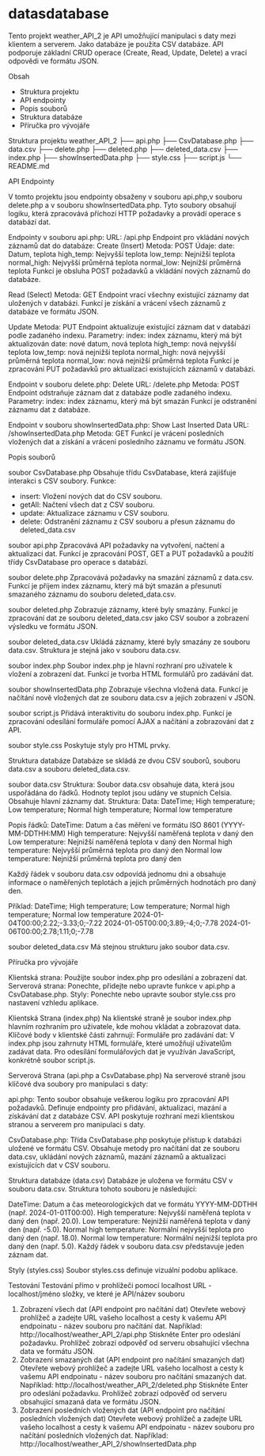 # datasdatabase

Tento projekt weather_API_2 je API umožňující manipulaci s daty mezi klientem a serverem. Jako databáze je použita CSV databáze. API podporuje základní CRUD operace (Create, Read, Update, Delete) a vrací odpovědi ve formátu JSON.

Obsah
-	Struktura projektu
-	API endpointy
-	Popis souborů
-	Struktura databáze
-	Příručka pro vývojáře

Struktura projektu weather_API_2
├── api.php
├── CsvDatabase.php
├── data.csv
├── delete.php
├── deleted.php
├── deleted_data.csv
├── index.php
├── showInsertedData.php
├── style.css
├── script.js
└── README.md

API Endpointy

V tomto projektu jsou endpointy obsaženy v souboru api.php,v souboru delete.php a v souboru showInsertedData.php. Tyto soubory obsahují logiku, která zpracovává příchozí HTTP požadavky a provádí operace s databází dat.

Endpointy v souboru api.php:
URL: /api.php
Endpoint pro vkládání nových záznamů dat do databáze:
Create (Insert)
Metoda: POST
Údaje: 
date: Datum, teplota
high_temp: Nejvyšší teplota
low_temp: Nejnižší teplota
normal_high: Nejvyšší průměrná teplota
normal_low: Nejnižší průměrná teplota
Funkcí je obsluha POST požadavků a vkládání nových záznamů do databáze.

Read (Select)
Metoda: GET
Endpoint vrací všechny existující záznamy dat uložených v databázi.
Funkcí je získání a vrácení všech záznamů z databáze ve formátu JSON.

Update
Metoda: PUT
Endpoint aktualizuje existující záznam dat v databázi podle zadaného indexu.
Parametry:
index: index záznamu, který má být aktualizován
date: nové datum, nová teplota
high_temp: nová nejvyšší teplota
low_temp: nová nejnižší teplota
normal_high: nová nejvyšší průměrná teplota
normal_low: nová nejnižší průměrná teplota
Funkcí je zpracování PUT požadavků pro aktualizaci existujících záznamů v databázi.

Endpoint v souboru delete.php:
Delete
URL: /delete.php
Metoda: POST
Endpoint odstraňuje záznam dat z databáze podle zadaného indexu.
Parametry:
index: index záznamu, který má být smazán
Funkcí je odstranění záznamu dat z databáze.

Endpoint v souboru showInsertedData.php:
Show Last Inserted Data
URL: /showInsertedData.php
Metoda: GET
Funkcí je vrácení posledních vložených dat a získání a vrácení posledního záznamu ve formátu JSON.

Popis souborů

soubor CsvDatabase.php
Obsahuje třídu CsvDatabase, která zajišťuje interakci s CSV soubory.
Funkce:
- insert: Vložení nových dat do CSV souboru.
- getAll: Načtení všech dat z CSV souboru.
- update: Aktualizace záznamu v CSV souboru.
- delete: Odstranění záznamu z CSV souboru a přesun záznamu do deleted_data.csv

soubor api.php
Zpracovává API požadavky na vytvoření, načtení a aktualizaci dat.
Funkcí je zpracování POST, GET a PUT požadavků a použití třídy CsvDatabase pro operace s databází.

soubor delete.php
Zpracovává požadavky na smazání záznamů z data.csv.
Funkcí je příjem index záznamu, který má být smazán a přesunutí smazaného záznamu do souboru deleted_data.csv.

soubor deleted.php
Zobrazuje záznamy, které byly smazány.
Funkcí je zpracování dat ze souboru deleted_data.csv jako CSV soubor a zobrazení výsledku ve formátu JSON.

soubor deleted_data.csv
Ukládá záznamy, které byly smazány ze souboru data.csv.
Struktura je stejná jako v souboru data.csv.

soubor index.php
Soubor index.php je hlavní rozhraní pro uživatele k vložení a zobrazení dat.
Funkcí je tvorba HTML formulářů pro zadávání dat.

soubor showInsertedData.php
Zobrazuje všechna vložená data.
Funkcí je načítání nově vložených dat ze souboru data.csv a jejich zobrazení v JSON.

soubor script.js
Přidává interaktivitu do souboru index.php.
Funkcí je zpracování odesílání formuláře pomocí AJAX a načítání a zobrazování dat z API.

soubor style.css
Poskytuje styly pro HTML prvky.

Struktura databáze
Databáze se skládá ze dvou CSV souborů, souboru data.csv a souboru deleted_data.csv.

soubor data.csv
Struktura:
Soubor data.csv obsahuje data, která jsou uspořádána do řádků. Hodnoty teplot jsou udány ve stupních Celsia.
Obsahuje hlavní záznamy dat.
Struktura: Data: DateTime; High temperature; Low temperature; Normal high temperature; Normal low temperature

Popis řádků:
DateTime: Datum a čas měření ve formátu ISO 8601 (YYYY-MM-DDTHH:MM)
High temperature: Nejvyšší naměřená teplota v daný den
Low temperature: Nejnižší naměřená teplota v daný den
Normal high temperature: Nejvyšší průměrná teplota pro daný den 
Normal low temperature: Nejnižší průměrná teplota pro daný den 

Každý řádek v souboru data.csv odpovídá jednomu dni a obsahuje informace o naměřených teplotách a jejich průměrných hodnotách pro daný den.

Příklad:
DateTime; High temperature; Low temperature; Normal high temperature; Normal low temperature
2024-01-04T00:00;2.22;-3.33;0;-7.22
2024-01-05T00:00;3.89;-4;0;-7.78
2024-01-06T00:00;2.78;1.11;0;-7.78

soubor deleted_data.csv
Má stejnou strukturu jako soubor data.csv.

Příručka pro vývojáře

Klientská strana: Použijte soubor index.php pro odesílání a zobrazení dat.
Serverová strana: Ponechte, přidejte nebo upravte funkce v api.php a CsvDatabase.php.
Styly: Ponechte nebo upravte soubor style.css pro nastavení vzhledu aplikace.

Klientská Strana (index.php)
Na klientské straně je soubor index.php hlavním rozhraním pro uživatele, kde mohou vkládat a zobrazovat data. Klíčové body v klientské části zahrnují:
Formuláře pro zadávání dat: V index.php jsou zahrnuty HTML formuláře, které umožňují uživatelům zadávat data.
Pro odesílání formulářových dat je využíván JavaScript, konkrétně soubor script.js. 

Serverová Strana (api.php a CsvDatabase.php)
Na serverové straně jsou klíčové dva soubory pro manipulaci s daty:

api.php: Tento soubor obsahuje veškerou logiku pro zpracování API požadavků. Definuje endpointy pro přidávání, aktualizaci, mazání a získávání dat z databáze CSV. API poskytuje rozhraní mezi klientskou stranou a serverem pro manipulaci s daty.

CsvDatabase.php: Třída CsvDatabase.php poskytuje přístup k databázi uložené ve formátu CSV. Obsahuje metody pro načítání dat ze souboru data.csv, ukládání nových záznamů, mazání záznamů a aktualizaci existujících dat v CSV souboru.

Struktura databáze (data.csv)
Databáze je uložena ve formátu CSV v souboru data.csv. Struktura tohoto souboru je následující:

DateTime: Datum a čas meteorologických dat ve formátu YYYY-MM-DDTHH
(např. 2024-01-01T00:00).
High temperature: Nejvyšší naměřená teplota v daný den (např. 20.0).
Low temperature: Nejnižší naměřená teplota v daný den (např. -5.0).
Normal high temperature: Normální nejvyšší teplota pro daný den (např. 18.0).
Normal low temperature: Normální nejnižší teplota pro daný den (např. 5.0).
Každý řádek v souboru data.csv představuje jeden záznam dat.

Styly (styles.css)
Soubor styles.css definuje vizuální podobu aplikace. 

Testování
Testování přímo v prohlížeči pomocí localhost URL - localhost/jméno složky, ve které je API/název souboru
1. Zobrazení všech dat (API endpoint pro načítání dat)
Otevřete webový prohlížeč a zadejte URL vašeho localhost a cesty k vašemu API endpoinatu - název souboru pro načítání dat.
Například:
http://localhost/weather_API_2/api.php
Stiskněte Enter pro odeslání požadavku.
Prohlížeč zobrazí odpověď od serveru obsahující všechna data ve formátu JSON.
2. Zobrazení smazaných dat (API endpoint pro načítání smazaných dat)
Otevřete webový prohlížeč a zadejte URL vašeho localhost a cesty k vašemu API endpoinatu - název souboru pro načítání smazaných dat.
Například:
http://localhost/weather_API_2/deleted.php
Stiskněte Enter pro odeslání požadavku.
Prohlížeč zobrazí odpověď od serveru obsahující smazaná data ve formátu JSON.
4. Zobrazení posledních vložených dat (API endpoint pro načítání posledních vložených dat)
Otevřete webový prohlížeč a zadejte URL vašeho localhost a cesty k vašemu API endpoinatu - název souboru pro načítání posledních vložených dat.
Například:
http://localhost/weather_API_2/showInsertedData.php






